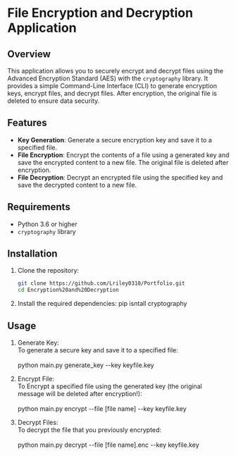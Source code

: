 # File Encryption and Decryption Application

## Overview
This application allows you to securely encrypt and decrypt files using the Advanced Encryption Standard (AES) with the `cryptography` library. It provides a simple Command-Line Interface (CLI) to generate encryption keys, encrypt files, and decrypt files. After encryption, the original file is deleted to ensure data security.

## Features
- **Key Generation**: Generate a secure encryption key and save it to a specified file.
- **File Encryption**: Encrypt the contents of a file using a generated key and save the encrypted content to a new file. The original file is deleted after encryption.
- **File Decryption**: Decrypt an encrypted file using the specified key and save the decrypted content to a new file.

## Requirements
- Python 3.6 or higher
- `cryptography` library

## Installation
1. Clone the repository:
   ```sh
   git clone https://github.com/Lriley0310/Portfolio.git
   cd Encryption%20and%20Decryption
2. Install the required dependencies:
    pip isntall cryptography

## Usage
1. Generate Key:<br>
    To generate a secure key and save it to a specified file:<br>  
        python main.py generate_key --key keyfile.key

2. Encrypt File:<br>
    To Encrypt a specified file using the generated key (the original message will be deleted after encryption!):<br>  
        python main.py encrypt --file [file name] --key keyfile.key
    
3. Decrypt Files:<br>
    To decrypt the file that you previously encrypted:<br>  
        python main.py decrypt --file [file name].enc --key keyfile.key